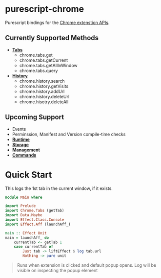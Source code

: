 # purescript-chrome

Purescript bindings for the [Chrome extenstion APIs](https://developer.chrome.com/extensions/devguide).

## Currently Supported Methods

- [**Tabs**](https://developer.chrome.com/extensions/tabs)
    - chrome.tabs.get
    - chrome.tabs.getCurrent
    - chrome.tabs.getAllInWindow
    - chrome.tabs.query
- [**History**](https://developer.chrome.com/extensions/history)
    - chrome.history.search
    - chrome.history.getVisits
    - chrome.history.addUrl
    - chrome.history.deleteUrl
    - chrome.hisotry.deleteAll

## Upcoming Support

- Events
- Perminssion, Manifest and Version compile-time checks
- [**Runtime**](https://developer.chrome.com/extensions/runtime)
- [**Storage**](https://developer.chrome.com/extensions/storage)
- [**Management**](https://developer.chrome.com/extensions/management)
- [**Commands**](https://developer.chrome.com/extensions/commands)

# Quick Start

This logs the 1st tab in the current window, if it exists.

```purescript
module Main where

import Prelude
import Chrome.Tabs (getTab)
import Data.Maybe
import Effect.Class.Console
import Effect.Aff (launchAff_)

main :: Effect Unit
main = launchAff_ do
    currentTab <- getTab 1
    case currentTab of
        Just tab -> liftEffect $ log tab.url
        Nothing -> pure unit
```

> Runs when extension is clicked and default popup opens.
> Log will be visible on inspecting the popup element
